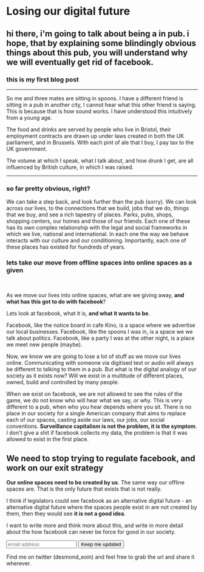 # Losing our digital future

## hi there, i'm going to talk about being a in pub. i hope, that by explaining some blindingly obvious things about this pub, you will understand why we will eventually get rid of facebook.

### this is my first blog post

---

So me and three mates are sitting in spoons. I have a different friend is sitting in a pub in another city, I cannot hear what this other friend is saying. This is because that is how sound works. I have understood this intuitively from a young age.

The food and drinks are served by people who live in Bristol, their employment contracts are drawn up under laws created in both the UK parliament, and in Brussels. With each pint of ale that I buy, I pay tax to the UK government.

The volume at which I speak, what I talk about, and how drunk I get, are all influenced by British culture, in which I was raised.

---

### so far pretty obvious, right?

We can take a step back, and look further than the pub (sorry). We can look across our lives, to the connections that we build, jobs that we do, things that we buy, and see a rich tapestry of places. Parks, pubs, shops, shopping centers, our homes and those of our friends. Each one of these has its own complex relationship with the legal and social frameworks in which we live, national and international. In each one the way we behave interacts with our culture and our conditioning. Importantly, each one of these places has existed for hundreds of years.


### lets take our move from offline spaces into online spaces as a given

</br>

As we move our lives into online spaces, what are we giving away, **and what has this got to do with facebook**?

Lets look at facebook, what it is, **and what it wants to be**.

Facebook, like the notice board in cafe Kino, is a space where we advertise our local businesses.
Facebook, like the spoons I was in, is a space we we talk about politics. Facebook, like a party I was at the other night, is a place we meet new people (maybe).

Now, we know we are going to lose a lot of stuff as we move our lives online. Communicating with someone via digitised text or audio will always be different to talking to them in a pub. But what is the digital analogy of our society as it exists now? Will we exist in a multitude of different places, owned, build and controlled by many people.

When we exist on facebook, we are not allowed to see the rules of the game, we do not know who will hear what we say, or why. This is very different to a pub, when who you hear depends where you sit. There is no place in our society for a single American company that aims to replace each of our spaces, casting aside our laws, our jobs, our social conventions. **Surveillance capitalism is not the problem, it is the symptom**. I don't give a shit if facebook collects my data, the problem is that it was allowed to exist in the first place.

## We need to stop trying to regulate facebook, and work on our exit strategy

**Our online spaces need to be created by us**. The same way our offline spaces are. That is the only future that exists that is not really.

I think if legislators could see facebook as an alternative digital future - an alternative digital future where the spaces people exist in are not created by them, then they would see **it is not a good idea**.

I want to write more and think more about this, and write in more detail about the how facebook can never be force for good in our society.

<form>
  <input type="text" name="email" placeholder="email address"/>
  <input type="submit" value="Keep me updated"/>
</form>

Find me on twitter (desmond_eoin) and feel free to grab the url and share it wherever.
